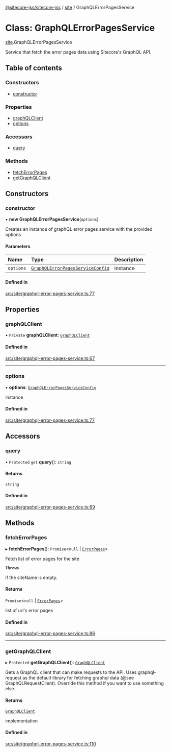 [@sitecore-jss/sitecore-jss](../README.md) / [site](../modules/site.md) / GraphQLErrorPagesService

# Class: GraphQLErrorPagesService

[site](../modules/site.md).GraphQLErrorPagesService

Service that fetch the error pages data using Sitecore's GraphQL API.

## Table of contents

### Constructors

- [constructor](site.GraphQLErrorPagesService.md#constructor)

### Properties

- [graphQLClient](site.GraphQLErrorPagesService.md#graphqlclient)
- [options](site.GraphQLErrorPagesService.md#options)

### Accessors

- [query](site.GraphQLErrorPagesService.md#query)

### Methods

- [fetchErrorPages](site.GraphQLErrorPagesService.md#fetcherrorpages)
- [getGraphQLClient](site.GraphQLErrorPagesService.md#getgraphqlclient)

## Constructors

### constructor

• **new GraphQLErrorPagesService**(`options`)

Creates an instance of graphQL error pages service with the provided options

#### Parameters

| Name | Type | Description |
| :------ | :------ | :------ |
| `options` | [`GraphQLErrorPagesServiceConfig`](../interfaces/site.GraphQLErrorPagesServiceConfig.md) | instance |

#### Defined in

[src/site/graphql-error-pages-service.ts:77](https://github.com/Sitecore/jss/blob/ddd41370a/packages/sitecore-jss/src/site/graphql-error-pages-service.ts#L77)

## Properties

### graphQLClient

• `Private` **graphQLClient**: [`GraphQLClient`](../interfaces/index.GraphQLClient.md)

#### Defined in

[src/site/graphql-error-pages-service.ts:67](https://github.com/Sitecore/jss/blob/ddd41370a/packages/sitecore-jss/src/site/graphql-error-pages-service.ts#L67)

___

### options

• **options**: [`GraphQLErrorPagesServiceConfig`](../interfaces/site.GraphQLErrorPagesServiceConfig.md)

instance

#### Defined in

[src/site/graphql-error-pages-service.ts:77](https://github.com/Sitecore/jss/blob/ddd41370a/packages/sitecore-jss/src/site/graphql-error-pages-service.ts#L77)

## Accessors

### query

• `Protected` `get` **query**(): `string`

#### Returns

`string`

#### Defined in

[src/site/graphql-error-pages-service.ts:69](https://github.com/Sitecore/jss/blob/ddd41370a/packages/sitecore-jss/src/site/graphql-error-pages-service.ts#L69)

## Methods

### fetchErrorPages

▸ **fetchErrorPages**(): `Promise`<``null`` \| [`ErrorPages`](../modules/site.md#errorpages)\>

Fetch list of error pages for the site

**`Throws`**

if the siteName is empty.

#### Returns

`Promise`<``null`` \| [`ErrorPages`](../modules/site.md#errorpages)\>

list of url's error pages

#### Defined in

[src/site/graphql-error-pages-service.ts:86](https://github.com/Sitecore/jss/blob/ddd41370a/packages/sitecore-jss/src/site/graphql-error-pages-service.ts#L86)

___

### getGraphQLClient

▸ `Protected` **getGraphQLClient**(): [`GraphQLClient`](../interfaces/index.GraphQLClient.md)

Gets a GraphQL client that can make requests to the API. Uses graphql-request as the default
library for fetching graphql data (@see GraphQLRequestClient). Override this method if you
want to use something else.

#### Returns

[`GraphQLClient`](../interfaces/index.GraphQLClient.md)

implementation

#### Defined in

[src/site/graphql-error-pages-service.ts:110](https://github.com/Sitecore/jss/blob/ddd41370a/packages/sitecore-jss/src/site/graphql-error-pages-service.ts#L110)
